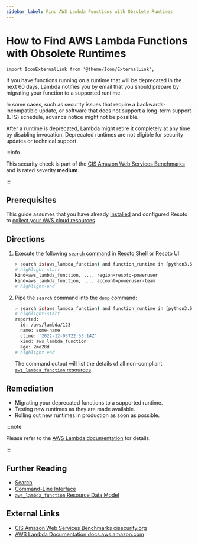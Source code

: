 ```yaml
---
sidebar_label: Find AWS Lambda Functions with Obsolete Runtimes
---
```


# How to Find AWS Lambda Functions with Obsolete Runtimes

```mdx-code-block
import IconExternalLink from '@theme/Icon/ExternalLink';
```

If you have functions running on a runtime that will be deprecated in the next 60 days, Lambda notifies you by email that you should prepare by migrating your function to a supported runtime.

In some cases, such as security issues that require a backwards-incompatible update, or software that does not support a long-term support (LTS) schedule, advance notice might not be possible.

After a runtime is deprecated, Lambda might retire it completely at any time by disabling invocation. Deprecated runtimes are not eligible for security updates or technical support.

:::info

This security check is part of the [CIS Amazon Web Services Benchmarks](https://cisecurity.org/benchmark/amazon_web_services) and is rated severity **medium**.

:::

## Prerequisites

This guide assumes that you have already [installed](../../../getting-started/install-resoto/index.md) and configured Resoto to [collect your AWS cloud resources](../../../getting-started/configure-resoto/aws.md).

## Directions

1. Execute the following [`search` command](../../../reference/cli/search-commands/search.md) in [Resoto Shell](../../../reference/components/shell.md) or Resoto UI:

   ```bash
   > search is(aws_lambda_function) and function_runtime in [python3.6, python2.7, dotnetcore2.1, ruby2.5, nodejs10.x, nodejs8.10, nodejs4.3, nodejs6.10, dotnetcore1.0, dotnetcore2.0, nodejs4.3-edge, nodejs]
   # highlight-start
   ​kind=aws_lambda_function, ..., region=resoto-poweruser
   ​kind=aws_lambda_function, ..., account=poweruser-team
   # highlight-end
   ```

2. Pipe the `search` command into the [`dump` command](../../../reference/cli/format-commands/dump.md):

   ```bash
   > search is(aws_lambda_function) and function_runtime in [python3.6, python2.7, dotnetcore2.1, ruby2.5, nodejs10.x, nodejs8.10, nodejs4.3, nodejs6.10, dotnetcore1.0, dotnetcore2.0, nodejs4.3-edge, nodejs] | dump
   # highlight-start
   ​reported:
   ​  id: /aws/lambda/123
   ​  name: some-name
   ​  ctime: '2022-12-05T22:53:14Z'
   ​  kind: aws_lambda_function
   ​  age: 2mo28d
   # highlight-end
   ```

   The command output will list the details of all non-compliant [`aws_lambda_function` resources](../../../reference/data-models/aws/index.md#aws_lambda_function).

## Remediation

- Migrating your deprecated functions to a supported runtime.
- Testing new runtimes as they are made available.
- Rolling out new runtimes in production as soon as possible.

:::note

Please refer to the [AWS Lambda documentation](https://docs.aws.amazon.com/lambda/latest/dg/runtime-support-policy.html) for details.

:::

## Further Reading

- [Search](../../../reference/search/index.md)
- [Command-Line Interface](../../../reference/cli/index.md)
- [`aws_lambda_function` Resource Data Model](../../../reference/data-models/aws/index.md#aws_lambda_function)

## External Links

- [CIS Amazon Web Services Benchmarks <span class="badge badge--secondary">cisecurity.org <IconExternalLink width="10" height="10" /></span>](https://cisecurity.org/benchmark/amazon_web_services)
- [AWS Lambda Documentation <span class="badge badge--secondary">docs.aws.amazon.com <IconExternalLink width="10" height="10" /></span>](https://docs.aws.amazon.com/lambda/latest/dg/runtime-support-policy.html)
